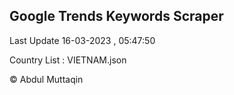 

## Google Trends Keywords Scraper 
 
Last Update 16-03-2023 , 05:47:50

Country List :
VIETNAM.json



© Abdul Muttaqin 
